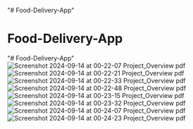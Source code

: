 "# Food-Delivery-App" 
# Food-Delivery-App
"# Food-Delivery-App" 
![Screenshot 2024-09-14 at 00-22-07 Project_Overview pdf](https://github.com/user-attachments/assets/1ec0400e-32ae-45b3-8848-fefa4da75a94)
![Screenshot 2024-09-14 at 00-22-21 Project_Overview pdf](https://github.com/user-attachments/assets/38b15d4c-4d30-49b4-b847-77e9a143c47d)
![Screenshot 2024-09-14 at 00-22-33 Project_Overview pdf](https://github.com/user-attachments/assets/baa5aa4f-a746-494b-bbc8-226828b3a497)
![Screenshot 2024-09-14 at 00-22-48 Project_Overview pdf](https://github.com/user-attachments/assets/4c5a227c-09b2-4391-a5be-25540363bd6a)
![Screenshot 2024-09-14 at 00-23-15 Project_Overview pdf](https://github.com/user-attachments/assets/f1299b78-f3d9-4f50-9176-eb10d8192ac3)
![Screenshot 2024-09-14 at 00-23-32 Project_Overview pdf](https://github.com/user-attachments/assets/aa9506db-4e78-453b-a02b-9b0fde3f4a02)
![Screenshot 2024-09-14 at 00-24-07 Project_Overview pdf](https://github.com/user-attachments/assets/e8b217e2-9b98-47d3-9c81-39ba0d30975e)
![Screenshot 2024-09-14 at 00-24-23 Project_Overview pdf](https://github.com/user-attachments/assets/6870f9da-63ba-4856-9ca5-dc8d82c4b168)
